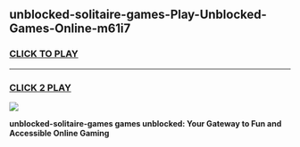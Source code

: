 
## unblocked-solitaire-games-Play-Unblocked-Games-Online-m61i7
<h3>
<a href="https://premium76.site?title=unblocked-solitaire-games&ref=25A">CLICK TO PLAY</a></h3>
<hr>

<h3>
<a href="https://premium76.site?title=unblocked-solitaire-games&ref=25A">CLICK 2 PLAY</a>
  
</h3>

<a href="https://premium76.site?title=unblocked-solitaire-games&ref=25A"><img src="https://clearcache.store/games.png"></a>


**unblocked-solitaire-games games unblocked: Your Gateway to Fun and Accessible Online Gaming**
